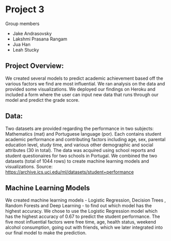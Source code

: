 # Project 3
Group members
* Jake Andrasovsky
* Lakshmi Prasana Rangam
* Jua Han
* Leah Stucky
## Project Overview:
We created several models to predict academic achievement based off the various factors we find are most influential. We ran analysis on the data and provided some visualizations. We deployed our findings on Heroku and included a form where the user can input new data that runs through our model and predict the grade score.
## Data:
Two datasets are provided regarding the performance in two subjects: Mathematics (mat) and Portuguese language (por). Each contains student academic performance and contributing factors including age, sex, parental education level, study time, and various other demographic and social attributes (30 in total). The data was acquired using school reports and student questionaires for two schools in Portugal. We combined the two datasets (total of 1044 rows) to create machine learning models and visualizations.
Source: https://archive.ics.uci.edu/ml/datasets/student+performance
## Machine Learning Models
We created machine learning models - Logistic Regression, Decision Trees , Random Forests and Deep Learning - to find out which model has the highest accuracy. We chose to use the Logistic Regression model which has the highest accuracy of 0.67 to predict the student performance.
The five most influential factors were free time, age, health status, weekend alcohol consumption, going out with friends, which we later integrated into our final model to make the prediction.